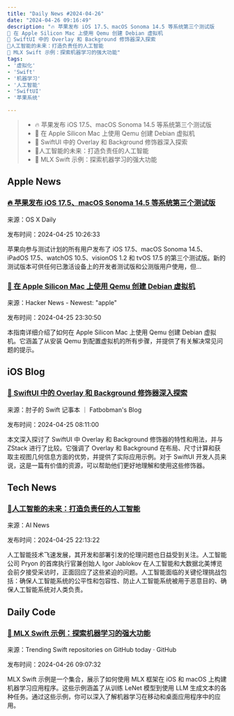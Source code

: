 ```yaml
---
title: "Daily News #2024-04-26"
date: "2024-04-26 09:16:49"
description: "🔥 苹果发布 iOS 17.5、macOS Sonoma 14.5 等系统第三个测试版
🌟 在 Apple Silicon Mac 上使用 Qemu 创建 Debian 虚拟机
🌟 SwiftUI 中的 Overlay 和 Background 修饰器深入探索
🤖️人工智能的未来：打造负责任的人工智能
🌟 MLX Swift 示例：探索机器学习的强大功能"
tags: 
- '虚拟化'
- 'Swift'
- '机器学习'
- '人工智能'
- 'SwiftUI'
- '苹果系统'

---
```


> - 🔥 苹果发布 iOS 17.5、macOS Sonoma 14.5 等系统第三个测试版
> - 🌟 在 Apple Silicon Mac 上使用 Qemu 创建 Debian 虚拟机
> - 🌟 SwiftUI 中的 Overlay 和 Background 修饰器深入探索
> - 🤖️人工智能的未来：打造负责任的人工智能
> - 🌟 MLX Swift 示例：探索机器学习的强大功能

## Apple News

### [🔥 苹果发布 iOS 17.5、macOS Sonoma 14.5 等系统第三个测试版](https://osxdaily.com/2024/04/24/beta-3-of-ios-17-5-macos-sonoma-14-5-ipados-17-5-available-for-testing/)

来源：OS X Daily

发布时间：2024-04-25 10:26:33

苹果向参与测试计划的所有用户发布了 iOS 17.5、macOS Sonoma 14.5、iPadOS 17.5、watchOS 10.5、visionOS 1.2 和 tvOS 17.5 的第三个测试版。新的测试版本可供任何已激活设备上的开发者测试版和公测版用户使用，但...

### [🌟 在 Apple Silicon Mac 上使用 Qemu 创建 Debian 虚拟机](https://sleepymug.me/fragments/guide_mac_qemu.html)

来源：Hacker News - Newest: "apple"

发布时间：2024-04-25 23:30:50

本指南详细介绍了如何在 Apple Silicon Mac 上使用 Qemu 创建 Debian 虚拟机。它涵盖了从安装 Qemu 到配置虚拟机的所有步骤，并提供了有关解决常见问题的提示。

## iOS Blog

### [🌟 SwiftUI 中的 Overlay 和 Background 修饰器深入探索](https://fatbobman.com/zh/posts/in-depth-exploration-of-overlay-and-background-modifiers-in-swiftui/)

来源：肘子的 Swift 记事本 ｜ Fatbobman's Blog

发布时间：2024-04-25 08:11:00

本文深入探讨了 SwiftUI 中 Overlay 和 Background 修饰器的特性和用法，并与 ZStack 进行了比较。它强调了 Overlay 和 Background 在布局、尺寸计算和获取主视图几何信息方面的优势，并提供了实际应用示例。对于 SwiftUI 开发人员来说，这是一篇有价值的资源，可以帮助他们更好地理解和使用这些修饰器。

## Tech News

### [🤖️人工智能的未来：打造负责任的人工智能](https://www.artificialintelligence-news.com/2024/04/25/igor-jablokov-pryon-building-responsible-ai-future/)

来源：AI News

发布时间：2024-04-25 22:13:22

人工智能技术飞速发展，其开发和部署引发的伦理问题也日益受到关注。人工智能公司 Pryon 的首席执行官兼创始人 Igor Jablokov 在人工智能和大数据北美博览会前夕接受采访时，正面回应了这些紧迫的问题。人工智能面临的关键伦理挑战包括：确保人工智能系统的公平性和包容性、防止人工智能系统被用于恶意目的、确保人工智能系统对人类负责。

## Daily Code

### [🌟 MLX Swift 示例：探索机器学习的强大功能](https://github.com/ml-explore/mlx-swift-examples)

来源：Trending Swift repositories on GitHub today · GitHub

发布时间：2024-04-26 09:07:32

MLX Swift 示例是一个集合，展示了如何使用 MLX 框架在 iOS 和 macOS 上构建机器学习应用程序。这些示例涵盖了从训练 LeNet 模型到使用 LLM 生成文本的各种任务。通过这些示例，你可以深入了解机器学习在移动和桌面应用程序中的应用。
